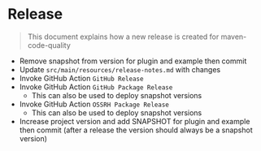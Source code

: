 # Release

> This document explains how a new release is created for maven-code-quality

* Remove snapshot from version for plugin and example then commit
* Update `src/main/resources/release-notes.md` with changes
* Invoke GitHub Action `GitHub Release`
* Invoke GitHub Action `GitHub Package Release`
  * This can also be used to deploy snapshot versions
* Invoke GitHub Action `OSSRH Package Release`
  * This can also be used to deploy snapshot versions
* Increase project version and add SNAPSHOT for plugin and example then commit (after a release the version should always be a snapshot version)
